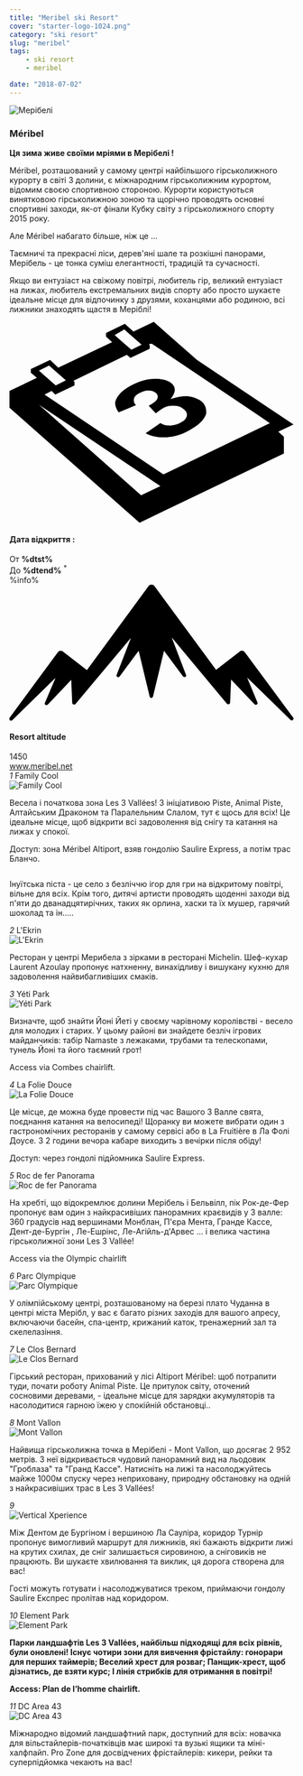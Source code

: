 ```yaml
---
title: "Meribel ski Resort"
cover: "starter-logo-1024.png"
category: "ski resort"
slug: "meribel"
tags:
    - ski resort
    - meribel

date: "2018-07-02"
---
```


<div class="edito-wrapper station"><div class="banner-station">
<div class="banner-station-logo">
   <img src="%HOST%/dist/resortfiles/meribel.png" alt="Мерібелі">
</div>
</div>
<h3 class="main-title-1 h-margin-bottom-0">Méribel</h1>
<div class="rich-text">
   <p><strong>Ця зима живе своїми мріями в Мерібелі !</strong></p>
<p>Méribel, розташований у самому центрі найбільшого гірськолижного курорту в світі 3 долини, є міжнародним гірськолижним курортом, відомим своєю спортивною стороною. Курорти користуються винятковою гірськолижною зоною та щорічно проводять основні спортивні заходи, як-от фінали Кубку світу з гірськолижного спорту 2015 року. </p>
  <p> Але Méribel набагато більше, ніж це ...</p>
<p>Таємничі та прекрасні ліси, дерев'яні шале та розкішні панорами, Мерібель - це тонка суміш елегантності, традицій та сучасності.</p>
<p>Якщо ви ентузіаст на свіжому повітрі, любитель гір, великий ентузіаст на лижах, любитель екстремальних видів спорту або просто шукаєте ідеальне місце для відпочинку з друзями, коханцями або родиною, всі лижники знаходять щастя в Меріблі!</p>
</div>
<div class="grid center">
   <div class="col-6">
   <i class="icon icon-date icon-55">
  <svg xmlns="http://www.w3.org/2000/svg" viewBox="0 0 55.9 39.6"><path d="M37.6 15.5c-.7-.5-1.6-.8-2.6-.9-1.1 0-2.2.2-3.3.6 1.1-1.4 1.1-2.4.1-3.2-.7-.5-1.7-.8-3.1-.8-1.6 0-3.3.5-4.9 1.4-.9.5-1.7 1.1-2.2 1.7-.5.6-.8 1.2-.8 1.7s.2 1.1.7 1.8l3.4-1.4c-.4-.4-.5-.8-.4-1.3.1-.4.5-.8 1.1-1.1.6-.3 1.1-.5 1.7-.5.6 0 1 .1 1.4.4.4.3.6.7.4 1.2-.2.5-.8.9-1.7 1.4l1.4 1.5c.5-.4.9-.7 1.4-1 .6-.4 1.3-.5 2.1-.5s1.4.2 1.9.6c.6.4.8.9.7 1.4-.1.5-.5 1-1.2 1.3-.6.4-1.3.5-2 .6-.7 0-1.4-.1-2-.5l-2.9 2c1.1.6 2.5.9 4.1.8 1.6-.1 3.2-.6 4.7-1.5 1.6-.9 2.7-1.9 3.1-3.1.1-.9-.1-1.9-1.1-2.6z"></path><path d="M52.9 21.6l3-1.4-19-12.7L28.4 0l-4 1.9L22.7.4 19 2.2v.7L20.2 4 9.6 9 8 7.5 4.2 9.3v.7l1.2 1L0 13.6v3.3l25.6 22.6L54 25.9v-3.3l-1.1-1zM22.6 1.5l.9.8L26 4.5l-2 1-2.4-2.1-.9-.8 1.9-1.1zM7.8 8.6l.9.8 2.4 2.1-2 1-2.4-2.1-.9-.8 2-1zm18.1 25.5L5.8 16.3l23.9 16-3.8 1.8zM51.1 20L30.3 30 6.9 14.3l1.4-.7.7.7 3.8-1.8v-.7l-.2-.2 10.5-5.1.7.6 3.8-1.8v-.7l-.2-.2.6-.1 21.6 14.5 1.7 1.2h-.2z"></path></svg>   </i>
   <h4 class="main-title-3 h-uppercase center h-fz-16">Дата відкриття :</h4>
   <div class="opening-dates">
                     От <strong>%dtst%</strong> <br/>
                     До <strong>%dtend%</strong> <sup className="blue">*</sup>
     </div>
     %info%
   </div>
   <div class="col-6">
   <i class="icon icon-mountain icon-55">
  <svg xmlns="http://www.w3.org/2000/svg" viewBox="0 0 85.1 40.7"><path d="M23.2 25.6L41.7.4c.2-.3.5-.4.9-.4.3 0 .6.1.8.4l18.5 25.1L69 20c.2-.2.5-.3.8-.2.3 0 .5.2.7.4L85 39.8c.2.2.1.5-.1.7-.2.2-.5.2-.7 0l-13-12.7 3.1 7.5c.1.2 0 .5-.2.6-.2.1-.5.1-.7-.1l-7-7.4-.3 6.9c0 .2-.1.4-.4.5-.2.1-.4 0-.6-.2L48.6 15.8 52.9 27c.1.2 0 .5-.2.6-.2.1-.5.1-.7-.1l-5.7-7.7L43 33.5c-.1.2-.3.4-.5.4s-.4-.2-.5-.4l-3.3-13.7-5.7 7.7c-.2.2-.4.3-.7.1-.2-.1-.3-.4-.2-.6l4.3-11.1-16.6 19.8c-.1.2-.4.2-.6.2-.2-.1-.3-.2-.4-.5l-.3-6.9-7 7.4c-.2.2-.5.2-.7.1-.2-.1-.3-.4-.2-.6l3.2-7.5-13 12.7c-.2.2-.5.2-.7 0-.2-.2-.2-.5-.1-.7l14.5-19.7c.2-.2.4-.4.7-.4.3 0 .6 0 .8.2l7.2 5.6z"></path></svg>   </i>
   <h4 class="main-title-3 h-uppercase center h-fz-16">Resort altitude</h4>
   1450
   </div>
</div>
<a rel="nofollow" href="http://www.meribel.net" class="btn btn-blue" target="_blank">www.meribel.net</a>

<div class="poi-anchor-title" id="marker_10">
<em>1</em> Family Cool
</div>
<div class="o-actu fullWidth">
   <div class="grid-noGutter-equalHeight_sm-1">
 <div class="col">
<img src="%HOST%/dist/resortfiles/meribel-familycool.jpg" alt="Family Cool">
 </div>
   <div class="col">
<div class="pl2 rich-text">
   <p>Весела і початкова зона Les 3 Vallées! З ініціативою Piste, Animal Piste, Алтайським Драконом та Паралельним Слалом, тут є щось для всіх! Це ідеальне місце, щоб відкрити всі задоволення від снігу та катання на лижах у спокої.</p>

<p>Доступ: зона Méribel Altiport, взяв гондолію Saulire Express, а потім трас Бланчо.</p>
</div>
</div>
</div>
</div>

 <div class="o-actu fullWidth">
 <div class="grid-noGutter-equalHeight-reverse_sm-1">
<div class="col">
<img src="%HOST%/dist/resortfiles/meribel-lesinuits.jpg" alt="">
</div>
<div class="col">
   <div class="pl2 rich-text">
   <p>Інуїтська піста - це село з безліччю ігор для гри на відкритому повітрі, вільне для всіх. Крім того, дитячі артисти проводять щоденні заходи від п'яти до дванадцятирічних, таких як орлина, хаски та їх мушер, гарячий шоколад та ін.….</p>
   </div>
</div>
   </div>
   </div>
<div class="poi-anchor-title" id="marker_19">
<em>2</em> L'Ekrin
</div>

<div class="o-actu fullWidth">
   <div class="grid-noGutter-equalHeight_sm-1">
 <div class="col">
<img src="%HOST%/dist/resortfiles/meribel-lekrin.jpg" alt="L'Ekrin">
 </div>
   <div class="col">
<div class="pl2 rich-text">
   <p>Ресторан у центрі Мерибела з зірками в ресторані Michelin. Шеф-кухар Laurent Azoulay пропонує натхненну, винахідливу і вишукану кухню для задоволення найвибагливіших смаків.</p>
</div>
</div>
</div>
</div>

<div class="poi-anchor-title" id="marker_20">
<em>3</em> Yéti Park
</div>
<div class="o-actu fullWidth">
   <div class="grid-noGutter-equalHeight_sm-1">
 <div class="col">
<img src="%HOST%/dist/resortfiles/meribel-yp.jpg" alt="Yéti Park">
 </div>
   <div class="col">
<div class="pl2 rich-text">
   <p>Визначте, щоб знайти Йоні Йеті у своєму чарівному королівстві - весело для молодих і старих. У цьому районі ви знайдете безліч ігрових майданчиків: табір Namaste з лежаками, трубами та телескопами, тунель Йоні та його таємний грот!</p>

<p>Access via Combes chairlift.</p>
</div>
</div>
</div>
</div>

<div class="poi-anchor-title" id="marker_21">
<em>4</em> La Folie Douce
</div>

<div class="o-actu fullWidth">
   <div class="grid-noGutter-equalHeight_sm-1">
 <div class="col">
<img src="%HOST%/dist/resortfiles/meribel-fd.jpg" alt="La Folie Douce">
 </div>
   <div class="col">
<div class="pl2 rich-text">
   <p>Це місце, де можна буде провести під час Вашого 3 Валле свята, поєднання катання на велосипеді! Щоранку ви можете вибрати один з гастрономічних ресторанів у самому сервісі або в La Fruitière в Ла Фолі Доусе. З 2 години вечора кабаре виходить з вечірки після обіду! </p>
      <p> Доступ: через гондолі підйомника Saulire Express.</p>
</div>
</div>
</div>
</div>

<div class="poi-anchor-title" id="marker_22">
<em>5</em> Roc de fer Panorama
</div>

<div class="o-actu fullWidth">
   <div class="grid-noGutter-equalHeight_sm-1">
 <div class="col">
<img src="%HOST%/dist/resortfiles/meribel-roc.jpg" alt="Roc de fer Panorama">
 </div>
   <div class="col">
<div class="pl2 rich-text">
   <p>На хребті, що відокремлює долини Мерібель і Бельвілл, пік Рок-де-Фер пропонує вам один з найкрасивіших панорамних краєвидів у 3 валле: 360 градусів над вершинами Монблан, П'єра Мента, Гранде Кассе, Дент-де-Бургін , Ле-Ешрінс, Ле-Агійль-д'Арвес ... і велика частина гірськолижної зони Les 3 Vallée!</p>

<p>Access via the Olympic chairlift</p>
</div>
</div>
</div>
</div>

<div class="poi-anchor-title" id="marker_23">
<em>6</em> Parc Olympique
</div>

<div class="o-actu fullWidth">
   <div class="grid-noGutter-equalHeight_sm-1">
 <div class="col">
<img src="%HOST%/dist/resortfiles/meribel-parco.jpg" alt="Parc Olympique">
 </div>
   <div class="col">
<div class="pl2 rich-text">
   <p>У олімпійському центрі, розташованому на березі плато Чуданна в центрі міста Мерібл, у вас є багато різних заходів для вашого апресу, включаючи басейн, спа-центр, крижаний каток, тренажерний зал та скелелазіння.</p>
</div>
</div>
</div>
</div>

<div class="poi-anchor-title" id="marker_24">
<em>7</em> Le Clos Bernard
</div>

<div class="o-actu fullWidth">
   <div class="grid-noGutter-equalHeight_sm-1">
 <div class="col">
<img src="%HOST%/dist/resortfiles/meribel-cb.jpg" alt="Le Clos Bernard">
 </div>
   <div class="col">
<div class="pl2 rich-text">
   <p>Гірський ресторан, прихований у лісі Altiport Méribel: щоб потрапити туди, почати роботу Animal Piste. Це притулок світу, оточений сосновими деревами, - ідеальне місце для зарядки акумуляторів та насолодитися гарною їжею у спокійній обстановці..</p>
</div>
</div>
</div>
</div>

<div class="poi-anchor-title" id="marker_25">
<em>8</em> Mont Vallon
</div>
<div class="o-actu fullWidth">
   <div class="grid-noGutter-equalHeight_sm-1">
 <div class="col">
<img src="%HOST%/dist/resortfiles/meribel-mv.jpg" alt="Mont Vallon">
 </div>
   <div class="col">
<div class="pl2 rich-text">
   <p>Найвища гірськолижна точка в Мерібелі - Mont Vallon, що досягає 2 952 метрів. З неї відкривається чудовий панорамний вид на льодовик "Гроблаза" та "Гранд Кассе". Натисніть на лижі та насолоджуйтесь майже 1000м спуску через неприховану, природну обстановку на одній з найкрасивіших трас в Les 3 Vallées!</p>
</div>
</div>
</div>
</div>

<div class="poi-anchor-title" id="marker_26">
<em>9</em> 
</div>

<div class="grid-noGutter-equalHeight_sm-1">
  <div class="col">
 <img src="%HOST%/dist/resortfiles/meribel-db.jpg"
 alt="Vertical Xperience">
  </div>
  <div class="col">
 <div class="pl2 rich-text">
<p>Між Дентом де Бургіном і вершиною Ла Сауліра, коридор Турнір пропонує вимогливий маршрут для лижників, які бажають відкрити лижі на крутих схилах, де сніг залишається сировиною, а сніговиків не працюють. Ви шукаєте хвилювання та виклик, ця дорога створена для вас! </p>
   <p>Гості можуть готувати і насолоджуватися треком, приймаючи гондолу Saulire Експрес пролітав над коридором.</p>
 </div>
  </div>
<div class="poi-anchor-title" id="marker_27">
<em>10</em> Element Park
</div>

<div class="o-actu fullWidth">
   <div class="grid-noGutter-equalHeight_sm-1">
 <div class="col">
<img src="%HOST%/dist/resortfiles/meribel-ep.jpg" alt="Element Park">
 </div>
   <div class="col">
<div class="pl2 rich-text">
   <p><strong>Парки ландшафтів Les 3 Vallées, найбільш підходящі для всіх рівнів, були оновлені! Існує чотири зони для вивчення фрістайлу: гонорари для перших таймерів; Веселий хрест для розваг; Панщик-хрест, щоб дізнатись, де взяти курс; І лінія стрибків для отримання в повітрі!</strong></p>

<p><strong>Access: Plan de l’homme chairlift.</strong></p>
</div>
</div>
</div>
</div>

<div class="poi-anchor-title" id="marker_28">
<em>11</em> DC Area 43
</div>
<div class="o-actu fullWidth">
   <div class="grid-noGutter-equalHeight_sm-1">
 <div class="col">
<img src="%HOST%/dist/resortfiles/meribel-da.jpg" alt="DC Area 43">
 </div>
   <div class="col">
<div class="pl2 rich-text">
   <p>Міжнародно відомий ландшафтний парк, доступний для всіх: новачка для вільстайлерів-початківців має широкі та вузькі ящики та міні-халфпайп. Pro Zone для досвідчених фрістайлерів: кикери, рейки та суперпідйомка чекають на вас!</p>
</div>
</div>
</div>
</div>
</div>
</div>